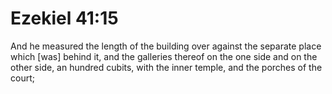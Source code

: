 # Ezekiel 41:15

And he measured the length of the building over against the separate place which [was] behind it, and the galleries thereof on the one side and on the other side, an hundred cubits, with the inner temple, and the porches of the court;